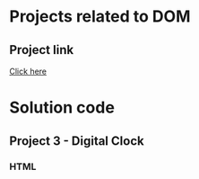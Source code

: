 # Projects related to DOM

## Project link
[Click here](link)

# Solution code

## Project 3 - Digital Clock 

### HTML